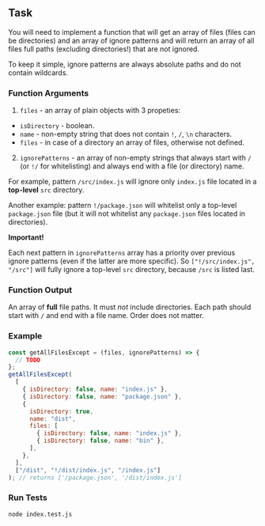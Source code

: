 ## Task

You will need to implement a function that will get an array of files (files can be directories) and an array of ignore patterns and will return an array of all files full paths (excluding directories!) that are not ignored.

To keep it simple, ignore patterns are always absolute paths and do not contain wildcards.

### Function Arguments

1. `files` - an array of plain objects with 3 propeties:

- `isDirectory` - boolean.
- `name` - non-empty string that does not contain `!`, `/`, `\n` characters.
- `files` - in case of a directory an array of files, otherwise not defined.

2. `ignorePatterns` - an array of non-empty strings that always start with `/` (or `!/` for whitelisting) and always end with a file (or directory) name.

For example, pattern `/src/index.js` will ignore only `index.js` file located in a **top-level** `src` directory.

Another example: pattern `!/package.json` will whitelist only a top-level `package.json` file (but it will not whitelist any `package.json` files located in directories).

**Important!**

Each next pattern in `ignorePatterns` array has a priority over previous ignore patterns (even if the latter are more specific).
So `["!/src/index.js", "/src"]` will fully ignore a top-level `src` directory, because `/src` is listed last.

### Function Output

An array of **full** file paths. It must _not_ include directories. Each path should start with `/` and end with a file name. Order does not matter.

### Example

```javascript
const getAllFilesExcept = (files, ignorePatterns) => {
  // TODO
};
getAllFilesExcept(
  [
    { isDirectory: false, name: "index.js" },
    { isDirectory: false, name: "package.json" },
    {
      isDirectory: true,
      name: "dist",
      files: [
        { isDirectory: false, name: "index.js" },
        { isDirectory: false, name: "bin" },
      ],
    },
  ],
  ["/dist", "!/dist/index.js", "/index.js"]
); // returns ['/package.json', '/dist/index.js']
```

### Run Tests

```bash
node index.test.js
```
